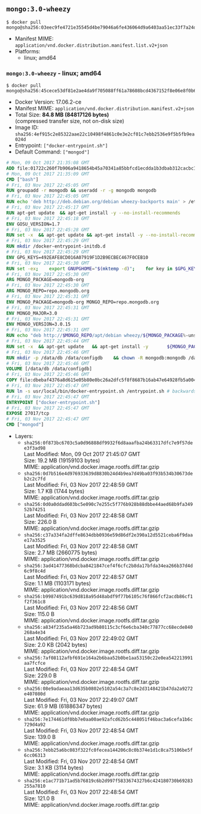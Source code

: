 ## `mongo:3.0-wheezy`

```console
$ docker pull mongo@sha256:03eec9fe4721e35545d4be79046a6fe436064d9a6403aa51ec33f7a24d4393ad
```

-	Manifest MIME: `application/vnd.docker.distribution.manifest.list.v2+json`
-	Platforms:
	-	linux; amd64

### `mongo:3.0-wheezy` - linux; amd64

```console
$ docker pull mongo@sha256:45cece53df81e2ae4da9f705088ff61a78608bcd4367152f8e06e8f0b6188e9e
```

-	Docker Version: 17.06.2-ce
-	Manifest MIME: `application/vnd.docker.distribution.manifest.v2+json`
-	Total Size: **84.8 MB (84817126 bytes)**  
	(compressed transfer size, not on-disk size)
-	Image ID: `sha256:4ef915c2e85322aae22c10498f4861c0e3e2cf01c7ebb2536e9f5b5fb9ea024d`
-	Entrypoint: `["docker-entrypoint.sh"]`
-	Default Command: `["mongod"]`

```dockerfile
# Mon, 09 Oct 2017 21:35:08 GMT
ADD file:01722c260f7b906a9418654b45a70341a85bbfcd1ecdda1b3dbab312cacbc174 in / 
# Mon, 09 Oct 2017 21:35:09 GMT
CMD ["bash"]
# Fri, 03 Nov 2017 22:45:05 GMT
RUN groupadd -r mongodb && useradd -r -g mongodb mongodb
# Fri, 03 Nov 2017 22:45:05 GMT
RUN echo 'deb http://deb.debian.org/debian wheezy-backports main' > /etc/apt/sources.list.d/backports.list
# Fri, 03 Nov 2017 22:45:17 GMT
RUN apt-get update 	&& apt-get install -y --no-install-recommends 		ca-certificates 		jq 		numactl 		procps 	&& rm -rf /var/lib/apt/lists/*
# Fri, 03 Nov 2017 22:45:18 GMT
ENV GOSU_VERSION=1.7
# Fri, 03 Nov 2017 22:45:28 GMT
RUN set -x 	&& apt-get update && apt-get install -y --no-install-recommends wget && rm -rf /var/lib/apt/lists/* 	&& wget -O /usr/local/bin/gosu "https://github.com/tianon/gosu/releases/download/$GOSU_VERSION/gosu-$(dpkg --print-architecture)" 	&& wget -O /usr/local/bin/gosu.asc "https://github.com/tianon/gosu/releases/download/$GOSU_VERSION/gosu-$(dpkg --print-architecture).asc" 	&& export GNUPGHOME="$(mktemp -d)" 	&& gpg --keyserver ha.pool.sks-keyservers.net --recv-keys B42F6819007F00F88E364FD4036A9C25BF357DD4 	&& gpg --batch --verify /usr/local/bin/gosu.asc /usr/local/bin/gosu 	&& rm -r "$GNUPGHOME" /usr/local/bin/gosu.asc 	&& chmod +x /usr/local/bin/gosu 	&& gosu nobody true 	&& apt-get purge -y --auto-remove wget
# Fri, 03 Nov 2017 22:45:29 GMT
RUN mkdir /docker-entrypoint-initdb.d
# Fri, 03 Nov 2017 22:45:29 GMT
ENV GPG_KEYS=492EAFE8CD016A07919F1D2B9ECBEC467F0CEB10
# Fri, 03 Nov 2017 22:45:30 GMT
RUN set -ex; 	export GNUPGHOME="$(mktemp -d)"; 	for key in $GPG_KEYS; do 		gpg --keyserver ha.pool.sks-keyservers.net --recv-keys "$key"; 	done; 	gpg --export $GPG_KEYS > /etc/apt/trusted.gpg.d/mongodb.gpg; 	rm -r "$GNUPGHOME"; 	apt-key list
# Fri, 03 Nov 2017 22:45:30 GMT
ARG MONGO_PACKAGE=mongodb-org
# Fri, 03 Nov 2017 22:45:30 GMT
ARG MONGO_REPO=repo.mongodb.org
# Fri, 03 Nov 2017 22:45:31 GMT
ENV MONGO_PACKAGE=mongodb-org MONGO_REPO=repo.mongodb.org
# Fri, 03 Nov 2017 22:45:31 GMT
ENV MONGO_MAJOR=3.0
# Fri, 03 Nov 2017 22:45:31 GMT
ENV MONGO_VERSION=3.0.15
# Fri, 03 Nov 2017 22:45:31 GMT
RUN echo "deb http://$MONGO_REPO/apt/debian wheezy/${MONGO_PACKAGE%-unstable}/$MONGO_MAJOR main" | tee "/etc/apt/sources.list.d/${MONGO_PACKAGE%-unstable}.list"
# Fri, 03 Nov 2017 22:45:44 GMT
RUN set -x 	&& apt-get update 	&& apt-get install -y 		${MONGO_PACKAGE}=$MONGO_VERSION 		${MONGO_PACKAGE}-server=$MONGO_VERSION 		${MONGO_PACKAGE}-shell=$MONGO_VERSION 		${MONGO_PACKAGE}-mongos=$MONGO_VERSION 		${MONGO_PACKAGE}-tools=$MONGO_VERSION 	&& rm -rf /var/lib/apt/lists/* 	&& rm -rf /var/lib/mongodb 	&& mv /etc/mongod.conf /etc/mongod.conf.orig
# Fri, 03 Nov 2017 22:45:46 GMT
RUN mkdir -p /data/db /data/configdb 	&& chown -R mongodb:mongodb /data/db /data/configdb
# Fri, 03 Nov 2017 22:45:46 GMT
VOLUME [/data/db /data/configdb]
# Fri, 03 Nov 2017 22:45:46 GMT
COPY file:dbebaf4376a8d615e05b80e0bc26a2dfc5f8f8687b16ab47e64928fb5a00498d in /usr/local/bin/ 
# Fri, 03 Nov 2017 22:45:47 GMT
RUN ln -s usr/local/bin/docker-entrypoint.sh /entrypoint.sh # backwards compat
# Fri, 03 Nov 2017 22:45:47 GMT
ENTRYPOINT ["docker-entrypoint.sh"]
# Fri, 03 Nov 2017 22:45:47 GMT
EXPOSE 27017/tcp
# Fri, 03 Nov 2017 22:45:47 GMT
CMD ["mongod"]
```

-	Layers:
	-	`sha256:0f873bc6703c5a0d96888df9932f6d8aaafba24b63317dfc7e9f57dee3f3ad98`  
		Last Modified: Mon, 09 Oct 2017 21:45:07 GMT  
		Size: 19.2 MB (19159103 bytes)  
		MIME: application/vnd.docker.image.rootfs.diff.tar.gzip
	-	`sha256:0d7b516e4d976933639d8830b24d4b9ea7d49ba03f93b534b30673deb2c2c7fd`  
		Last Modified: Fri, 03 Nov 2017 22:48:59 GMT  
		Size: 1.7 KB (1744 bytes)  
		MIME: application/vnd.docker.image.rootfs.diff.tar.gzip
	-	`sha256:0d0a0ddad603bc5e090c7e255c5f776b928b88dbbe44aed68b9fa34952b74251`  
		Last Modified: Fri, 03 Nov 2017 22:48:58 GMT  
		Size: 226.0 B  
		MIME: application/vnd.docker.image.rootfs.diff.tar.gzip
	-	`sha256:c37a334fa2dffe8634dbb0936e59d86df2e390a12d5521ceba6f9daae17a3525`  
		Last Modified: Fri, 03 Nov 2017 22:48:58 GMT  
		Size: 2.7 MB (2660775 bytes)  
		MIME: application/vnd.docker.image.rootfs.diff.tar.gzip
	-	`sha256:3ad41477368bdcba8421847cef4f6cfc2b8da17bfda34ea266b37d4d6c9f8c4d`  
		Last Modified: Fri, 03 Nov 2017 22:48:57 GMT  
		Size: 1.1 MB (1103171 bytes)  
		MIME: application/vnd.docker.image.rootfs.diff.tar.gzip
	-	`sha256:b9987491bc639d818a95d48abdf9f77b6105c76f866fcf2acdb86cf1f2f361c8`  
		Last Modified: Fri, 03 Nov 2017 22:48:56 GMT  
		Size: 115.0 B  
		MIME: application/vnd.docker.image.rootfs.diff.tar.gzip
	-	`sha256:a834f235a5a46b723ad9b80115c3cf6e6cba340c77877cc68ecde840268a4e34`  
		Last Modified: Fri, 03 Nov 2017 22:49:02 GMT  
		Size: 2.0 KB (2042 bytes)  
		MIME: application/vnd.docker.image.rootfs.diff.tar.gzip
	-	`sha256:7af08112afbf691e164a2b6baa52b0be1aa53150c22e0ea542213991aa7fcfce`  
		Last Modified: Fri, 03 Nov 2017 22:48:54 GMT  
		Size: 229.0 B  
		MIME: application/vnd.docker.image.rootfs.diff.tar.gzip
	-	`sha256:08e9adaeaa13d635b0802e5102a54c3a7c8e2d3148421b47da2a9272e407080d`  
		Last Modified: Fri, 03 Nov 2017 22:49:07 GMT  
		Size: 61.9 MB (61886347 bytes)  
		MIME: application/vnd.docker.image.rootfs.diff.tar.gzip
	-	`sha256:7e174461df0bb7e0aa00ae92afcd62b5c448051f46bac3a6cefa1b6c729d4a92`  
		Last Modified: Fri, 03 Nov 2017 22:48:54 GMT  
		Size: 139.0 B  
		MIME: application/vnd.docker.image.rootfs.diff.tar.gzip
	-	`sha256:7ebb25a6bc083f322fc0fecea144206c8c0b374e1d1c8ca75106be5f6cc06313`  
		Last Modified: Fri, 03 Nov 2017 22:48:54 GMT  
		Size: 3.1 KB (3114 bytes)  
		MIME: application/vnd.docker.image.rootfs.diff.tar.gzip
	-	`sha256:e1ac771b71ad5b76819c6b2d997f5833674327b6c424180730b69283255a7810`  
		Last Modified: Fri, 03 Nov 2017 22:48:54 GMT  
		Size: 121.0 B  
		MIME: application/vnd.docker.image.rootfs.diff.tar.gzip
